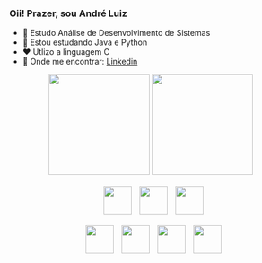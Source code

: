 ### Oii! Prazer, sou André Luiz

- 🔭 Estudo Análise de Desenvolvimento de Sistemas
- 🌱 Estou estudando Java e Python
- ❤️ Utlizo a linguagem C
- 📄  Onde me encontrar: <a href="https://www.linkedin.com/in/andré-luiz-junqueira-poles-32a432245/" target="_blank">Linkedin</a>

<div align="center">
  <img height="180em" src="https://github-readme-stats.vercel.app/api?username=AndreLuizJPoles&show_icons=true&theme=dracula">
  <img height="180em" src="https://github-readme-stats.vercel.app/api/top-langs/?username=AndreLuizJPoles&layout=compact&langs_count=7&theme=dracula"/>
</div>

<div style="display: inline_block" align="center"><br>
  <img style="margin-left:10px" height="50px" src="https://cdn.jsdelivr.net/gh/devicons/devicon/icons/python/python-original.svg" /> 
  <img style="margin-left:10px" height="50px" src="https://cdn.jsdelivr.net/gh/devicons/devicon/icons/java/java-original.svg" />  
  <img style="margin-left:10px" height="50px" src="https://cdn.jsdelivr.net/gh/devicons/devicon/icons/c/c-original.svg" /> 
</div>

<div style="display: inline_block" align="center"><br>
  <img style="margin-left:10px" height="50px" src="https://cdn.jsdelivr.net/gh/devicons/devicon/icons/linux/linux-original.svg" /> 
  <img style="margin-left:10px" height="50px" src="https://cdn.jsdelivr.net/gh/devicons/devicon/icons/git/git-original.svg" />  
  <img style="margin-left:10px" height="50px" src="https://cdn.jsdelivr.net/gh/devicons/devicon/icons/vscode/vscode-original.svg" /> 
  <img style="margin-left:10px" height="50px" src="https://upload.wikimedia.org/wikipedia/commons/thumb/9/9c/IntelliJ_IDEA_Icon.svg/2048px-IntelliJ_IDEA_Icon.svg.png" /> 
</div>

